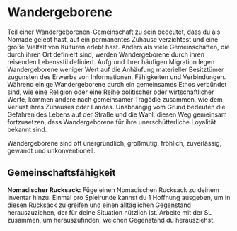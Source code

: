 # Wandergeborene
Teil einer Wandergeborenen-Gemeinschaft zu sein bedeutet, dass du als Nomade gelebt hast, auf ein permanentes Zuhause verzichtest und eine große Vielfalt von Kulturen erlebt hast.
Anders als viele Gemeinschaften, die durch ihren Ort definiert sind, werden Wandergeborene durch ihren reisenden Lebensstil definiert.
Aufgrund ihrer häufigen Migration legen Wandergeborene weniger Wert auf die Anhäufung materieller Besitztümer zugunsten des Erwerbs von Informationen, Fähigkeiten und Verbindungen.
Während einige Wandergeborene durch ein gemeinsames Ethos verbündet sind, wie eine Religion oder eine Reihe politischer oder wirtschaftlicher Werte, kommen andere nach gemeinsamer Tragödie zusammen, wie dem Verlust ihres Zuhauses oder Landes.
Unabhängig vom Grund bedeuten die Gefahren des Lebens auf der Straße und die Wahl, diesen Weg gemeinsam fortzusetzen, dass Wandergeborene für ihre unerschütterliche Loyalität bekannt sind.

Wandergeborene sind oft unergründlich, großmütig, fröhlich, zuverlässig, gewandt und unkonventionell.

## Gemeinschaftsfähigkeit
**Nomadischer Rucksack:** Füge einen Nomadischen Rucksack zu deinem Inventar hinzu.
Einmal pro Spielrunde kannst du 1 Hoffnung ausgeben, um in diesen Rucksack zu greifen und einen alltäglichen Gegenstand herauszuziehen, der für deine Situation nützlich ist.
Arbeite mit der SL zusammen, um herauszufinden, welchen Gegenstand du herausziehst.
